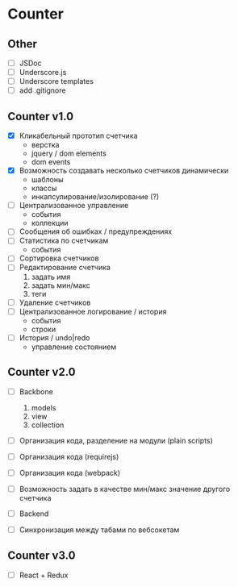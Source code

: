 # Counter

Other
-------------
- [ ] JSDoc
- [ ] Underscore.js
- [ ] Underscore templates
- [ ] add .gitignore

Counter v1.0
--------------
- [x] Кликабельный прототип счетчика
  - верстка
  - jquery / dom elements
  - dom events
- [x] Возможность создавать несколько счетчиков динамически
  - шаблоны
  - классы
  - инкапсулирование/изолирование (?)
- [ ] Централизованное управление
  - события
  - коллекции
- [ ] Сообщения об ошибках / предупреждениях
- [ ] Статистика по счетчикам
  - события
- [ ] Сортировка счетчиков
- [ ] Редактирование счетчика
  1) задать имя
  2) задать мин/макс
  3) теги
- [ ] Удаление счетчиков
- [ ] Централизованное логирование / история
  - события
  - строки
- [ ] История / undo|redo
  - управление состоянием

Counter v2.0
--------------
- [ ] Backbone
  1) models
  2) view
  3) collection

- [ ] Организация кода, разделение на модули (plain scripts)
- [ ] Организация кода (requirejs)
- [ ] Организация кода (webpack)
- [ ] Возможность задать в качестве мин/макс значение другого счетчика
- [ ] Backend
- [ ] Синхронизация между табами по вебсокетам


Counter v3.0
--------------
- [ ] React + Redux
